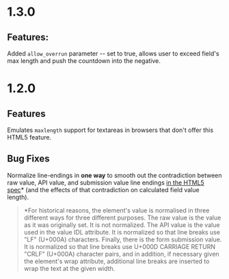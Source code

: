 # 1.3.0

## Features:

Added `allow_overrun` parameter -- set to true, allows user to exceed field's max 
length and push the countdown into the negative.

# 1.2.0

## Features

Emulates `maxlength` support for textareas in browsers that don't offer this HTML5
feature.

## Bug Fixes

Normalize line-endings in **one way** to smooth out the contradiction between
raw value, API value, and submission value line endings [in the HTML5 spec](http://www.w3.org/TR/html5/forms.html#the-textarea-element)*
(and the effects of that contradiction on calculated field value length).

> *For historical reasons, the element's value is normalised in three different ways for three different purposes. The raw value is the value as it was originally set. It is not normalized. The API value is the value used in the value IDL attribute. It is normalized so that line breaks use "LF" (U+000A) characters. Finally, there is the form submission value. It is normalized so that line breaks use U+000D CARRIAGE RETURN "CRLF" (U+000A) character pairs, and in addition, if necessary given the element's wrap attribute, additional line breaks are inserted to wrap the text at the given width.